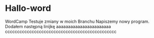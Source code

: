 # Hallo-word
WordCamp
Testuje zmiany w moich Branchu
Napiszemy nowy program.
Dodałem następną linijkę
aaaaaaaaaaaaaaaaaaaaaaa
cccccccccccccccccccccccccccccccccccccccccccccc
